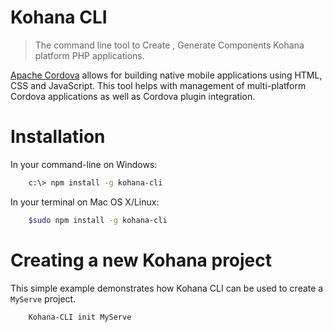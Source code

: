 
# Kohana CLI

> The command line tool to Create , Generate Components Kohana platform PHP applications.

[Apache Cordova](http://cordova.apache.org) allows for building native mobile applications using HTML, CSS and JavaScript. 
This tool helps with management of multi-platform Cordova applications as well as Cordova plugin integration.

# Installation
In your command-line on Windows:    
```bash    
    c:\> npm install -g kohana-cli
```    
    
In your terminal on Mac OS X/Linux:
```bash    
    $sudo npm install -g kohana-cli
```

# Creating a new Kohana project
This simple example demonstrates how Kohana CLI can be used to create a `MyServe` project.

```bash
    Kohana-CLI init MyServe
```

<!-- # Docs
- [Overview of Cordova]
- [Create your first Cordova app] guide
- [Full reference docs for Cordova CLI][Reference docs] has details of commands to add platforms, add plugins, build, package, and sign your HTML, JS apps. 
- Cordova allows you to build apps for a number of platforms. Learn more about our [Supported platforms].
- [Project directory structure] documents the details of the directory structure created by Cordova CLI.

# Contributing
Cordova is an open source Apache project and contributors are needed to keep this project moving forward. Learn more on 
[how to contribute on our website][contribute]. 

# TO-DO + Issues

If you find issues with this tool, please follow our guidelines for [reporting issues]. 
We do not use github issue system as an Apache project, we have a JIRA issue management system which covers over 30+ cli, platform, 
plugin repos in the Cordova project. Use the "CLI" component for Cordova CLI issues. However, most of the 
functionality of Cordova CLI is implemented in cordova-lib npm module. You can also use "CordovaLib" component to file issues.

[Overview of Cordova]: http://cordova.apache.org/docs/en/latest/guide/overview/
[Create your first Cordova app]: http://cordova.apache.org/docs/en/latest/guide/cli/index.html
[Reference docs]: http://cordova.apache.org/docs/en/latest/cordova-cli/index.html
[Supported platforms]: http://cordova.apache.org/docs/en/latest/guide/support/index.html
[Project directory structure]: http://cordova.apache.org/docs/en/latest/cordova-cli/index.html#directory-structure
[Contribute]: http://cordova.apache.org/contribute/
[Reporting issues]: http://cordova.apache.org/contribute/issues.html -->